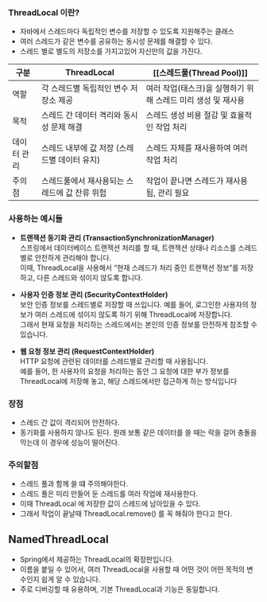 
### ThreadLocal 이란?

- 자바에서 스레드마다 독립적인 변수를 저장할 수 있도록 지원해주는 클래스 
- 여러 스레드가 같은 변수를 공유하는 동시성 문제를 해결할 수 있다. 
- 스레드 별로 별도의 저장소를 가지고있어 자신만의 값을 가진다. 

| 구분     | ThreadLocal                | [[스레드풀(Thread Pool)]]               |
| ------ | -------------------------- | ----------------------------------- |
| 역할     | 각 스레드별 독립적인 변수 저장소 제공      | 여러 작업(태스크)을 실행하기 위해 스레드 미리 생성 및 재사용 |
| 목적     | 스레드 간 데이터 격리와 동시성 문제 해결    | 스레드 생성 비용 절감 및 효율적인 작업 처리           |
| 데이터 관리 | 스레드 내부에 값 저장 (스레드별 데이터 유지) | 스레드 자체를 재사용하여 여러 작업 처리              |
| 주의점    | 스레드풀에서 재사용되는 스레드에 값 잔류 위험  | 작업이 끝나면 스레드가 재사용됨, 관리 필요            |


### 사용하는 예시들

- **트랜잭션 동기화 관리 (TransactionSynchronizationManager)**  
    스프링에서 데이터베이스 트랜잭션 처리를 할 때, 트랜잭션 상태나 리소스를 스레드별로 안전하게 관리해야 합니다.  
    이때, ThreadLocal을 사용해서 “현재 스레드가 처리 중인 트랜잭션 정보”를 저장하고, 다른 스레드와 섞이지 않도록 합니다.
    
- **사용자 인증 정보 관리 (SecurityContextHolder)**  
    보안 인증 정보를 스레드별로 저장할 때 쓰입니다. 예를 들어, 로그인한 사용자의 정보가 여러 스레드에 섞이지 않도록 하기 위해 ThreadLocal에 저장합니다.  
    그래서 현재 요청을 처리하는 스레드에서는 본인의 인증 정보를 안전하게 참조할 수 있습니다.
    
- **웹 요청 정보 관리 (RequestContextHolder)**  
    HTTP 요청에 관련된 데이터를 스레드별로 관리할 때 사용됩니다.  
    예를 들어, 한 사용자의 요청을 처리하는 동안 그 요청에 대한 부가 정보를 ThreadLocal에 저장해 놓고, 해당 스레드에서만 접근하게 하는 방식입니다

### 장점

- 스레드 간 값이 격리되어 안전하다.
- 동기화를 사용하지 않나도 된다. 원래 보통 같은 데이터를 쓸 때는 락을 걸어 충돌을 막는데 이 경우에 성능이 떨어진다. 

### 주의할점

- 스레드 풀과 함께 쓸 떄 주의해야한다. 
- 스레드 풀은 미리 만들어 둔 스레드를 여러 작업에 재사용한다. 
- 이때 ThreadLocal 에 저장한 값이 스레드에 남아있을 수 있다. 
- 그래서 작업이 끝날때 ThreadLocal.remove() 를 꼭 해줘야 한다고 한다. 


## **NamedThreadLocal**

- Spring에서 제공하는 ThreadLocal의 확장판입니다.
- 이름을 붙일 수 있어서, 여러 ThreadLocal을 사용할 때 어떤 것이 어떤 목적의 변수인지 쉽게 알 수 있습니다.
- 주로 디버깅할 때 유용하며, 기본 ThreadLocal과 기능은 동일합니다.
